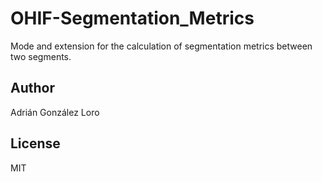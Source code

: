 # OHIF-Segmentation_Metrics
Mode and extension for the calculation of segmentation metrics between two segments.

## Author
Adrián González Loro

## License
MIT
